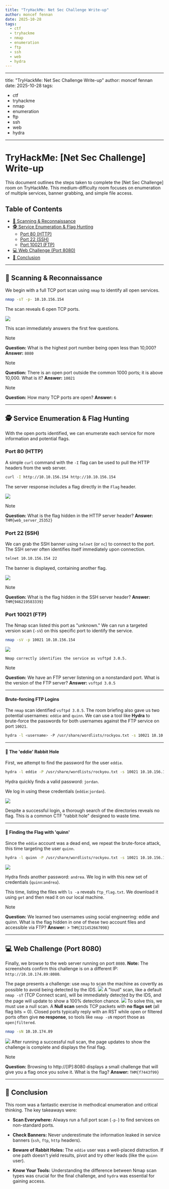 ```yaml
---
title: "TryHackMe: Net Sec Challenge Write-up"
author: moncef fennan
date: 2025-10-28
tags:
  - ctf
  - tryhackme
  - nmap
  - enumeration
  - ftp
  - ssh
  - web
  - hydra
---
```

---
title: "TryHackMe: Net Sec Challenge Write-up"
author: moncef fennan
date: 2025-10-28
tags:
  - ctf
  - tryhackme
  - nmap
  - enumeration
  - ftp
  - ssh
  - web
  - hydra
---

# TryHackMe: [Net Sec Challenge] Write-up

This document outlines the steps taken to complete the [Net Sec Challenge] room on TryHackMe. This medium-difficulty room focuses on enumeration of multiple services, banner grabbing, and simple file access.

## Table of Contents
* [🚀 Scanning & Reconnaissance](#-scanning--reconnaissance)
* [🕵️ Service Enumeration & Flag Hunting](#-service-enumeration--flag-hunting)
  * [Port 80 (HTTP)](#port-80-http)
  * [Port 22 (SSH)](#port-22-ssh)
  * [Port 10021 (FTP)](#port-10021-ftp)
* [💻 Web Challenge (Port 8080)](#-web-challenge-port-8080)
* [🏁 Conclusion](#-conclusion)

---

## 🚀 Scanning & Reconnaissance

We begin with a full TCP port scan using `nmap` to identify all open services.

```bash
nmap -sT -p- 10.10.156.154
```

The scan reveals 6 open TCP ports.

<img src="./assets/nmap-scan 1.png"/>


This scan immediately answers the first few questions.

> [!NOTE]
> **Question:** What is the highest port number being open less than 10,000?
> **Answer:** `8080`

> [!NOTE]
> **Question:** There is an open port outside the common 1000 ports; it is above 10,000. What is it?
> **Answer:** `10021`

> [!NOTE]
> **Question:** How many TCP ports are open?
> **Answer:** `6`

---

## 🕵️ Service Enumeration & Flag Hunting

With the open ports identified, we can enumerate each service for more information and potential flags.

### Port 80 (HTTP)

A simple `curl` command with the `-I` flag can be used to pull the HTTP headers from the web server.

```bash
curl -I http://10.10.156.154 http://10.10.156.154
```

The server response includes a flag directly in the `Flag` header.

<img src="./assets/http-header 1.png"/>

> [!NOTE]
> **Question:** What is the flag hidden in the HTTP server header?
> **Answer:** `THM{web_server_25352}`

### Port 22 (SSH)

We can grab the SSH banner using `telnet` (or `nc`) to connect to the port. The SSH server often identifies itself immediately upon connection.

```bash
telnet 10.10.156.154 22
```

The banner is displayed, containing another flag.

<img src="./assets/ssh-header 1.png"/>

> [!NOTE]
> **Question:** What is the flag hidden in the SSH server header?
> **Answer:** `THM{946219583339}`

### Port 10021 (FTP)

The Nmap scan listed this port as "unknown." We can run a targeted version scan (`-sV`) on this specific port to identify the service.

```bash
nmap -sV -p 10021 10.10.156.154
```
<img src="./assets/ftp version uknown port.png"/>

``Nmap correctly identifies the service as vsftpd 3.0.5.``

> [!NOTE]
> **Question:** We have an FTP server listening on a nonstandard port. What is the version of the FTP server?
> **Answer:** `vsftpd 3.0.5`

---

#### Brute-forcing FTP Logins

The `nmap` scan identified `vsftpd 3.0.5`. The room briefing also gave us two potential usernames: `eddie` and `quinn`. We can use a tool like **Hydra** to brute-force the passwords for both usernames against the FTP service on port `10021`.


```bash
hydra -l <username> -P /usr/share/wordlists/rockyou.txt -s 10021 10.10.156.154 ftp
```

---

#### 🐇 The 'eddie' Rabbit Hole

First, we attempt to find the password for the user `eddie`.


```bash
hydra -l eddie -P /usr/share/wordlists/rockyou.txt -s 10021 10.10.156.154 ftp
```

Hydra quickly finds a valid password: `jordan`.

We log in using these credentials (`eddie`:`jordan`).

<img src="./assets/ftp hydra rabbit-hole eddie.png"/>

Despite a successful login, a thorough search of the directories reveals no flag. This is a common CTF "rabbit hole" designed to waste time.

---

#### 🚩 Finding the Flag with 'quinn'

Since the `eddie` account was a dead end, we repeat the brute-force attack, this time targeting the user `quinn`.


```bash
hydra -l quinn -P /usr/share/wordlists/rockyou.txt -s 10021 10.10.156.154 ftp
```
<img src="./assets/flag.txt found using hydra to bruteforce quinn 1.png"/>

Hydra finds another password: `andrea`. We log in with this new set of credentials (`quinn`:`andrea`).

This time, listing the files with `ls -a` reveals `ftp_flag.txt`. We download it using `get` and then read it on our local machine.



> [!NOTE] 
> **Question:** We learned two usernames using social engineering: eddie and quinn. What is the 
> flag hidden in one of these two account files and accessible via FTP? **Answer:** >
> `THM{321452667098}`

---

## 💻 Web Challenge (Port 8080)

Finally, we browse to the web server running on port `8080`. **Note:** The screenshots confirm this challenge is on a different IP: `http://10.10.174.89:8080`.

The page presents a challenge: use `nmap` to scan the machine as covertly as possible to avoid being detected by the IDS.
<img src="./assets/the counter 1.png"/>
A "loud" scan, like a default `nmap -sT` (TCP Connect scan), will be immediately detected by the IDS, and the page will update to show a 100% detection chance.
<img src="./assets/100% by ids 1.png"/>
To solve this, we must use a null scan. A **Null scan** sends TCP packets with **no flags set** (all flag bits = 0). Closed ports typically reply with an RST while open or filtered ports often give **no response**, so tools like `nmap -sN` report those as `open|filtered`. 


```bash
nmap -sN 10.10.174.89
```
<img src="./assets/the flag.png"/>
After running a successful null scan, the page updates to show the challenge is complete and displays the final flag.


> [!NOTE] 
> **Question:** Browsing to http://[IP]:8080 displays a small challenge that will give you a flag once
> you solve it. What is the flag? **Answer:** `THM{f7443f99}`

---

## 🏁 Conclusion

This room was a fantastic exercise in methodical enumeration and critical thinking. The key takeaways were:

- **Scan Everywhere:** Always run a full port scan (`-p-`) to find services on non-standard ports.
    
- **Check Banners:** Never underestimate the information leaked in service banners (`ssh`, `ftp`, `http` headers).
    
- **Beware of Rabbit Holes:** The `eddie` user was a well-placed distraction. If one path doesn't yield results, pivot and try other leads (like the `quinn` user).
    
- **Know Your Tools:** Understanding the difference between Nmap scan types  was crucial for the final challenge, and `hydra` was essential for gaining access.